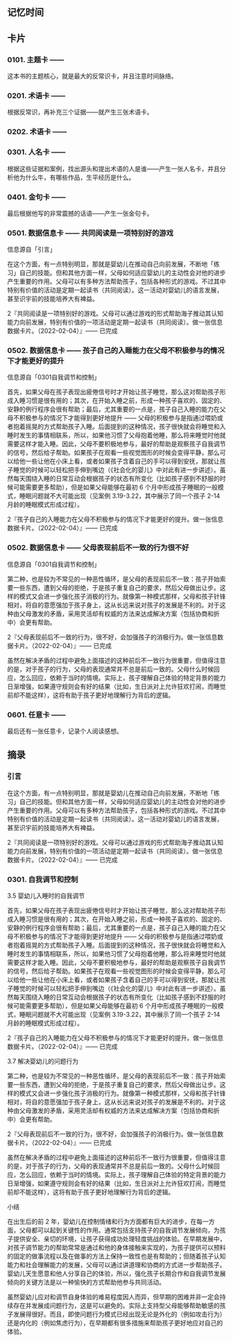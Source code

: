 ## 记忆时间

## 卡片

### 0101. 主题卡 ——

这本书的主题核心，就是最大的反常识卡，并且注意时间脉络。

### 0201. 术语卡 ——

根据反常识，再补充三个证据——就产生三张术语卡。

### 0202. 术语卡 ——

### 0301. 人名卡 ——

根据这些证据和案例，找出源头和提出术语的人是谁——产生一张人名卡，并且分析他为什么牛，有哪些作品，生平经历是什么。

### 0401. 金句卡 ——

最后根据他写的非常震撼的话语——产生一张金句卡。

### 0501. 数据信息卡 —— 共同阅读是一项特别好的游戏

信息源自「引言」

在这个方面，有一点特别明显，那就是婴幼儿在推动自己向前发展，不断地「练习」自己的技能。但和其他方面一样，父母如何适应婴幼儿的主动性会对他的进步产生重要的作用。父母可以有多种方法帮助孩子，包括各种形式的游戏。不过其中特别有价值的活动是定期一起读书（共同阅读）。这一活动对婴幼儿的语言发展，甚至识宇前的技能培养大有裨益。

2『共同阅读是一项特别好的游戏。父母可以通过游戏的形式帮助海子推动其认知能力向前发展，特别有价值的一项活动是定期一起读书（共同阅读）。做一张信息数据卡片。（2022-02-04）』—— 已完成

### 0502. 数据信息卡 —— 孩子自己的入睡能力在父母不积极参与的情况下才能更好的提升

信息源自「0301自我调节和控制」

首先，如果父母在孩子表现出疲倦信号时才开始让孩子睡觉，那么这对帮助孩子形成入睡习惯是很有用的；其次，在开始入睡之前，形成一种孩子喜欢的、固定的、安静的例行程序会很有帮助；最后，尤其重要的一点是，孩子自己入睡的能力在父母不积极参与的情况下才能得到更好地提升 —— 父母的积极参与是指通过喂奶或者抱着摇晃的方式帮助孩子入睡。后面提到的这种情况，孩子很快就会将睡觉和入睡时发生的事情相联系，所以，如果他习惯了父母抱着他睡，那么将来睡觉时他就需要这样才能入睡。因此，父母不要积极地参与，最好的帮助是观察孩子自我调节的信号，然后给子帮助。如果孩子在观看一些视觉图形的时候会变得平静，那么可以给他一些让他在小床上看，或者如果孩子含着自己的手可以得到安抚，那就让孩子睡觉的时候可以轻松把手伸到嘴边（《社会化的婴儿》中对此有进一步讲述）。虽然每天围绕入睡的日常互动会根据孩子的状态有所变化（比如孩子感到不舒服的时候可能需要更多帮助），但是如果父母能够在最初 6 个月中形成孩子睡眠的一般模式，睡眠问题就不大可能出现（见案例 3.19-3.22，其中展示了同一个孩子 2-14月龄的睡眠模式形成过程）。

2『孩子自己的入睡能力在父母不积极参与的情况下才能更好的提升。做一张信息数据卡片。（2022-02-04）』—— 已完成

### 0502. 数据信息卡 —— 父母表现前后不一致的行为很不好

信息源自「0301自我调节和控制」

第二种，也是较为不常见的一种恶性循环，是父母的表现前后不一致：孩子开始索要一些东西，遭到父母的拒绝，于是孩子重复自己的要求，然后父母做出让步。这样的模式又会进一步强化孩子消极的行为。就像第一种模式那样，父母和孩子针锋相对，将自的意愿强加于孩子身上，这从长远来说对孩子的发展是不利的。对于这种由父母激发的矛盾，采用灵活却有权威的方法来达成解决方案（包括协商和折中）会更有帮助。

2『父母表现前后不一致的行为，很不好，会加强孩子的消极行为。做一张信息数据卡片。（2022-02-04）』—— 已完成

虽然在解决矛盾的过程中避免上面描述的这种前后不一致行为很重要，但值得注意的是，对于孩子的行为，父母的表现通常并不总是前后一致的。父母什么时候回应，怎么回应，依赖于当时的情境。实际上，孩子理解自己体验的特定背景的能力日渐增强，如果遵守规则会有好的结果（比如，生日派对上允许狂欢打闹，而睡觉前却不能这样），这将有助于孩子更好地理解行为背后的逻辑。

### 0601. 任意卡 ——

最后还有一张任意卡，记录个人阅读感想。

## 摘录

### 引言

在这个方面，有一点特别明显，那就是婴幼儿在推动自己向前发展，不断地「练习」自己的技能。但和其他方面一样，父母如何适应婴幼儿的主动性会对他的进步产生重要的作用。父母可以有多种方法帮助孩子，包括各种形式的游戏。不过其中特别有价值的活动是定期一起读书（共同阅读）。这一活动对婴幼儿的语言发展，甚至识宇前的技能培养大有裨益。

2『共同阅读是一项特别好的游戏。父母可以通过游戏的形式帮助海子推动其认知能力向前发展，特别有价值的一项活动是定期一起读书（共同阅读）。做一张信息数据卡片。（2022-02-04）』—— 已完成

### 0301. 自我调节和控制

3.5 婴幼儿入睡时的自我调节

首先，如果父母在孩子表现出疲倦信号时才开始让孩子睡觉，那么这对帮助孩子形成入睡习惯是很有用的；其次，在开始入睡之前，形成一种孩子喜欢的、固定的、安静的例行程序会很有帮助；最后，尤其重要的一点是，孩子自己入睡的能力在父母不积极参与的情况下才能得到更好地提升 —— 父母的积极参与是指通过喂奶或者抱着摇晃的方式帮助孩子入睡。后面提到的这种情况，孩子很快就会将睡觉和入睡时发生的事情相联系，所以，如果他习惯了父母抱着他睡，那么将来睡觉时他就需要这样才能入睡。因此，父母不要积极地参与，最好的帮助是观察孩子自我调节的信号，然后给子帮助。如果孩子在观看一些视觉图形的时候会变得平静，那么可以给他一些让他在小床上看，或者如果孩子含着自己的手可以得到安抚，那就让孩子睡觉的时候可以轻松把手伸到嘴边（《社会化的婴儿》中对此有进一步讲述）。虽然每天围绕入睡的日常互动会根据孩子的状态有所变化（比如孩子感到不舒服的时候可能需要更多帮助），但是如果父母能够在最初 6 个月中形成孩子睡眠的一般模式，睡眠问题就不大可能出现（见案例 3.19-3.22，其中展示了同一个孩子 2-14月龄的睡眠模式形成过程）。

2『孩子自己的入睡能力在父母不积极参与的情况下才能更好的提升。做一张信息数据卡片。（2022-02-04）』—— 已完成

3.7 解决婴幼儿的问题行为

第二种，也是较为不常见的一种恶性循环，是父母的表现前后不一致：孩子开始索要一些东西，遭到父母的拒绝，于是孩子重复自己的要求，然后父母做出让步。这样的模式又会进一步强化孩子消极的行为。就像第一种模式那样，父母和孩子针锋相对，将自的意愿强加于孩子身上，这从长远来说对孩子的发展是不利的。对于这种由父母激发的矛盾，采用灵活却有权威的方法来达成解决方案（包括协商和折中）会更有帮助。

2『父母表现前后不一致的行为，很不好，会加强孩子的消极行为。做一张信息数据卡片。（2022-02-04）』—— 已完成

虽然在解决矛盾的过程中避免上面描述的这种前后不一致行为很重要，但值得注意的是，对于孩子的行为，父母的表现通常并不总是前后一致的。父母什么时候回应，怎么回应，依赖于当时的情境。实际上，孩子理解自己体验的特定背景的能力日渐增强，如果遵守规则会有好的结果（比如，生日派对上允许狂欢打闹，而睡觉前却不能这样），这将有助于孩子更好地理解行为背后的逻辑。

小结

在出生后的前 2 年，婴幼儿在控制情绪和行为方面都有巨大的进步，在每一方面，父母都可以起到关键性的作用。通常包括支持孩子的自我调节发展倾向，为孩子提供安全、亲切的环境，让孩子获得成功处理轻度挑战的体验。在早期发展中，对孩子调节能力的帮助常常是通过和他的身体接触来实现的，为孩子提供可以预料的固定的做事流程以及在做事的方法上保持一致性也是有帮助的；但随着孩子认知能力和社会理解能力的发展，父母可以通过讲道理和协商的方式进一步帮助孩子。婴幼儿天生愿意和他人分享自己的体验，所以，强化孩子长期合作和自我调节发展倾向的关键方法是以一种愉快的方式帮助他参与共同活动。

虽然婴幼儿应对和调节自身体验的难易程度因人而异，但早期的困难并非一定会持续存在并发展成问题行为，这是可以避免的。实际上支持型父母能够帮助敏感的孩子发展得很好。而且，即使问题行为模式已经出现无论是外化的（例如攻击行为）还是内化的（例如焦虑行为），在早期都有很多措施来帮助孩子更好地应对自己的体验。